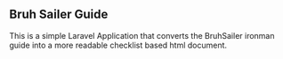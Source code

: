 ## Bruh Sailer Guide
This is a simple Laravel Application that converts the BruhSailer ironman guide into a more readable checklist based html document.